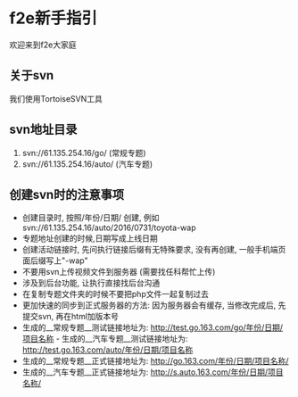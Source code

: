 # f2e新手指引
欢迎来到f2e大家庭
## 关于svn

我们使用TortoiseSVN工具

## svn地址目录

 1. svn://61.135.254.16/go/ (常规专题)
 2. svn://61.135.254.16/auto/ (汽车专题)
 
## 创建svn时的注意事项

 - 创建目录时, 按照/年份/日期/ 创建, 例如svn://61.135.254.16/auto/2016/0731/toyota-wap
 - 专题地址创建的时候,日期写成上线日期
 - 创建活动链接时, 先问执行链接后缀有无特殊要求, 没有再创建, 一般手机端页面后缀写上"-wap"
 - 不要用svn上传视频文件到服务器 (需要找任科帮忙上传)
 - 涉及到后台功能, 让执行直接找后台沟通
 - 在复制专题文件夹的时候不要把php文件一起复制过去
 - 更加快速的同步到正式服务器的方法: 因为服务器会有缓存, 当修改完成后, 先提交svn, 再在html加版本号
 - 生成的__常规专题__测试链接地址为: http://test.go.163.com/go/年份/日期/项目名称
 - 生成的__汽车专题__测试链接地址为: http://test.go.163.com/auto/年份/日期/项目名称
 - 生成的__常规专题__正式链接地址为: http://go.163.com/年份/日期/项目名称/
 - 生成的__汽车专题__正式链接地址为: http://s.auto.163.com/年份/日期/项目名称/
